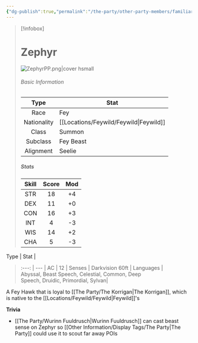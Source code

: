 ```yaml
---
{"dg-publish":true,"permalink":"/the-party/other-party-members/familiars/zephyr/","updated":"2025-08-11T11:53:32.580+01:00"}
---
```


 > [!infobox]
> 
> # Zephyr
> ![ZephyrPP.png|cover hsmall](/img/user/Admin/Attachments/ZephyrPP.png)
> ###### Basic Information
> 
>  Type | Stat |
> :----: | --- |
>  Race | Fey |
>  Nationality | [[Locations/Feywild/Feywild\|Feywild]] |
>  Class | Summon |
>  Subclass | Fey Beast |
>  Alignment | Seelie |
>  ##### Stats
> Skill | Score | Mod |
> :---: | :---: | :---: | 
>  STR | 18 | +4 | 
>  DEX | 11 | +0 |  
>  CON | 16 | +3 | 
>  INT | 4 | -3 | 
>  WIS | 14 | +2 | 
>  CHA | 5 | -3 | 
>  
Type | Stat |
>:---: | --- |
>AC | 12 |
>Senses | Darkvision 60ft |
>Languages | Abyssal, Beast Speech, Celestial, Common, Deep Speech, Druidic, Primordial, Sylvan|

A Fey Hawk that is loyal to [[The Party/The Korrigan\|The Korrigan]], which is native to the [[Locations/Feywild/Feywild\|Feywild]]'s

**Trivia**
- [[The Party/Wurinn Fuuldrusch\|Wurinn Fuuldrusch]] can cast beast sense on Zephyr so [[Other Information/Display Tags/The Party\|The Party]] could use it to scout far away POIs